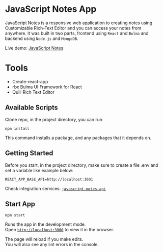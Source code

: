 # JavaScript Notes App
JavaScript Notes is a responsive web application to creating notes using Customizable Rich-Text Editor and you can access your notes from anywhere. It was built in two parts, frontend using `React` and `Bulma` and backend using `Node.js` and `MongoDB`.

Live demo: [JavaScript Notes](https://javascript-notes-app-prd.herokuapp.com/)<br />

# Tools 
* Create-react-app
* rbx Bulma UI Framework for React
* Quill Rich Text Editor

## Available Scripts
Clone repo, in the project directory, you can run:
```git
npm install
```
This command installs a package, and any packages that it depends on.

## Getting Started
Before you start, in the project directory, make sure to create a file .env and set a variable like example below:

```
REACT_APP_BASE_API=http://localhost:3001
```
Check integration services: [`javascript-notes-api`](https://github.com/cesardoliveira/javascript-notes-api)

## Start App
```git
npm start
```

Runs the app in the development mode.<br />
Open [`http://localhost:3000`](http://localhost:3000) to view it in the browser.

The page will reload if you make edits.<br />
You will also see any lint errors in the console.
